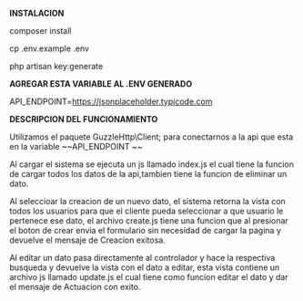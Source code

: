 **INSTALACION**

composer install

cp .env.example .env

php artisan key:generate


**AGREGAR ESTA VARIABLE AL .ENV GENERADO**


API_ENDPOINT=https://jsonplaceholder.typicode.com


**DESCRIPCION DEL FUNCIONAMIENTO**

Utilizamos el paquete GuzzleHttp\Client; para conectarnos a la api que esta en la variable ~~API_ENDPOINT ~~

Al cargar el sistema se ejecuta un js llamado index.js el cual tiene la funcion de cargar todos los datos de la api,tambien tiene la funcion de eliminar un dato.

Al seleccioar la creacion de un nuevo dato, el sistema retorna la vista con todos los usuarios para que el cliente pueda seleccionar a que usuario le pertenece ese dato, el archivo create.js tiene una funcion que al presionar el boton de crear envia el formulario sin necesidad de cargar la pagina y devuelve el mensaje de Creacion exitosa.

Al editar un dato pasa directamente al controlador y hace la respectiva busqueda y devuelve la vista con el dato a editar, esta vista contiene un archivo js llamado update.js el cual tiene como funcion editar el  dato y dar el mensaje de Actuacion con exito.
